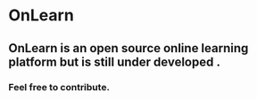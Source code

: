 # OnLearn
## OnLearn is an open source online learning platform but is still under developed .
### Feel free to contribute.
